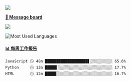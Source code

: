 [![](https://count.getloli.com/get/@SmaIIstars.github.readme)](https://count.getloli.com/)


[**💬 Message board**](https://chat.getloli.com/room/@SmaIIstars.github)

[![](https://chat.getloli.com/room/@SmaIIstars.github/svg?width=600&height=100&limit=20&theme=light&fontSize=14)](https://chat.getloli.com/room/@SmaIIstars.github)


![Most Used Languages](https://github-readme-stats.vercel.app/api/top-langs/?username=SmaIIstars&theme=dark&layout=compact)

<!-- waka-box start -->
#### <a href="https://gist.github.com/7bedf98e5eb1c9dafa176cc06c2428a5" target="_blank">📊 每周工作报告</a>
```text
JavaScript 🕓 48m ███████████████████▋░░░░░░░░░░ 65.6%
Python     🕓 13m █████▎░░░░░░░░░░░░░░░░░░░░░░░░ 17.7%
HTML       🕓 12m █████░░░░░░░░░░░░░░░░░░░░░░░░░ 16.7%
```
<!-- Powered by https://github.com/journey-ad/waka-box-go . -->
<!-- waka-box end -->
